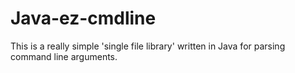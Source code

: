 # Java-ez-cmdline
This is a really simple 'single file library' written in Java for parsing command line arguments.
